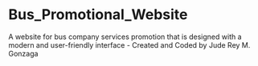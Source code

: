# Bus_Promotional_Website
A website for bus company services promotion that is designed with a modern and user-friendly interface - Created and Coded by Jude Rey M. Gonzaga
